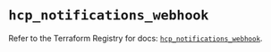 # `hcp_notifications_webhook`

Refer to the Terraform Registry for docs: [`hcp_notifications_webhook`](https://registry.terraform.io/providers/hashicorp/hcp/0.101.0/docs/resources/notifications_webhook).
